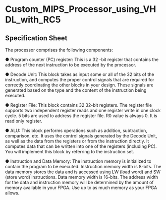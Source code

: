 # Custom_MIPS_Processor_using_VHDL_with_RC5
## Specification Sheet
The processor comprises the following components:

● Program counter (PC) register: This is a 32 -bit register that contains the address of the next instruction to be executed by the processor.

● Decode Unit: This block takes as input some or all of the 32 bits of the instruction, and computes the proper control signals that are required for correctly coordinating the other blocks in your design. These signals are generated based on the type and the content of the instruction being executed.

● Register File: This block contains 32 32-bit registers. The register file supports two independent register reads and one register write in one clock cycle. 5 bits are used to address the register file. R0 value is always 0. It is read only register.

● ALU: This block performs operations such as addition, subtraction, comparison, etc. It uses the control signals generated by the Decode Unit, as well as the data from the registers or from the instruction directly. It computes data that can be written into one of the registers (including PC). You will implement this block by referring to the instruction set.

● Instruction and Data Memory: The instruction memory is initialized to contain the program to be executed. Instruction memory width is 8-bits. The data memory stores the data and is accessed using LW (load word) and SW (store word) instructions. Data memory width is 16-bits. The address width for the data and instruction memory will be determined by the amount of memory available in your FPGA. Use up to as much memory as your FPGA allows.

